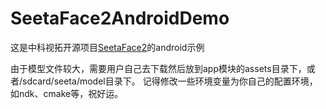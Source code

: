 # SeetaFace2AndroidDemo
这是中科视拓开源项目[SeetaFace2](https://github.com/seetafaceengine/SeetaFace2)的android示例

由于模型文件较大，需要用户自己去下载然后放到app模块的assets目录下，或者/sdcard/seeta/model目录下。
记得修改一些环境变量为你自己的配置环境，如ndk、cmake等，祝好运。

